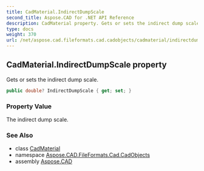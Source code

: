 ```yaml
---
title: CadMaterial.IndirectDumpScale
second_title: Aspose.CAD for .NET API Reference
description: CadMaterial property. Gets or sets the indirect dump scale
type: docs
weight: 370
url: /net/aspose.cad.fileformats.cad.cadobjects/cadmaterial/indirectdumpscale/
---
```

## CadMaterial.IndirectDumpScale property

Gets or sets the indirect dump scale.

```csharp
public double? IndirectDumpScale { get; set; }
```

### Property Value

The indirect dump scale.

### See Also

* class [CadMaterial](../)
* namespace [Aspose.CAD.FileFormats.Cad.CadObjects](../../cadmaterial/)
* assembly [Aspose.CAD](../../../)



